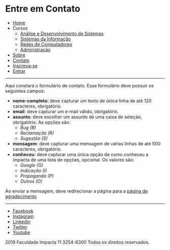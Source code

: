 # Entre em Contato

- [Home](index.md)
- Cursos
  - [Análise e Desenvolvimento de Sistemas](cursos/ads.md)
  - [Sistemas da Informação](cursos/si.md)
  - [Redes de Computadores](cursos/rc.md)
  - [Administração](cursos/adm.md)
- [Sobre](sobre.md)
- [Contato](contato.md)
- [Inscreva-se](inscrever.md)
- [Entrar](entrar.md)

---

Aqui constará o formulário de contato. Esse formulário deve possuir os seguintes campos:

- **nome-completo**: deve capturar um texto de única linha de até 120 caracteres, obrigatório.
- **email**: deve capturar um e-mail válido, obrigatório.
- **assunto**: deve escolher um assunto de uma caixa de seleção, obrigatório. As opções são:
  - *Bug (B)*
  - *Reclamação (R)*
  - *Sugestão (S)*
- **mensagem**: deve capturar uma mensagem de várias linhas de até 500 caracteres, obrigatório.
- **conheceu**: deve capturar uma única opção de como conheceu a impacta de uma lista de opções, opcional. Os valores são:
  - *Google (G)*
  - *Indicação (I)*
  - *Propaganda (P)*
  - *Outros (O)*

Ao enviar a mensagem, deve redirecionar a página para a [página de agradecimento](agradecimento.md)

---

- [Facebook](https://www.facebook.com/FacImpacta/)
- [Instagram](https://www.instagram.com/faculdadeimpacta/)
- [Linkedin](https://www.linkedin.com/edu/faculdade-impacta-tecnologia-161006)
- [Twitter](https://twitter.com/facimpacta)
- [Youtube](https://www.youtube.com/user/GrupoImpacta)

2019 Faculdade Impacta 11 3254-8300 Todos os direitos reservados.
